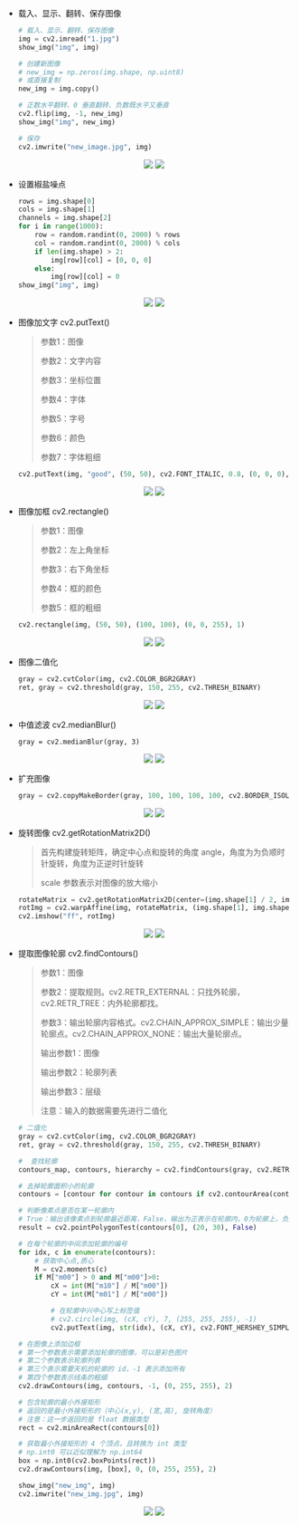 - 载入、显示、翻转、保存图像

  ```python
  # 载入、显示、翻转、保存图像
  img = cv2.imread("1.jpg")
  show_img("img", img)
  
  # 创建新图像
  # new_img = np.zeros(img.shape, np.uint8)
  # 或直接复制
  new_img = img.copy()
  
  # 正数水平翻转、0 垂直翻转、负数既水平又垂直
  cv2.flip(img, -1, new_img)
  show_img("img", new_img)
  
  # 保存
  cv2.imwrite("new_image.jpg", img)
  ```

  <center>
  	<img src="imgs/1.jpg">
      <img src="imgs/3.jpg">
  </center>

- 设置椒盐噪点

  ```python
  rows = img.shape[0]
  cols = img.shape[1]
  channels = img.shape[2]
  for i in range(1000):
      row = random.randint(0, 2000) % rows
      col = random.randint(0, 2000) % cols
      if len(img.shape) > 2:
          img[row][col] = [0, 0, 0]
      else:
          img[row][col] = 0
  show_img("img", img)
  ```

  <center>
      <img src="imgs/1.jpg">
      <img src="imgs/2.jpg">
  </center>

- 图像加文字 cv2.putText()

  > 参数1：图像
  >
  > 参数2：文字内容
  >
  > 参数3：坐标位置
  >
  > 参数4：字体
  >
  > 参数5：字号
  >
  > 参数6：颜色
  >
  > 参数7：字体粗细

  ```python
  cv2.putText(img, "good", (50, 50), cv2.FONT_ITALIC, 0.8, (0, 0, 0), 2)
  ```

  <center>
      <img src="imgs/1.jpg">
      <img src="imgs/4.jpg">
  </center>

- 图像加框 cv2.rectangle()

  > 参数1：图像
  >
  > 参数2：左上角坐标
  >
  > 参数3：右下角坐标
  >
  > 参数4：框的颜色
  >
  > 参数5：框的粗细

  ```python
  cv2.rectangle(img, (50, 50), (100, 100), (0, 0, 255), 1)
  ```

  <center>
      <img src="imgs/1.jpg">
      <img src="imgs/5.jpg">
  </center>

- 图像二值化

  ```python
  gray = cv2.cvtColor(img, cv2.COLOR_BGR2GRAY)
  ret, gray = cv2.threshold(gray, 150, 255, cv2.THRESH_BINARY)
  ```

  <center>
      <img src="imgs/1.jpg">
      <img src="imgs/6.jpg">
  </center>

- 中值滤波 cv2.medianBlur()

  ```
  gray = cv2.medianBlur(gray, 3)
  ```

  <center>
      <img src="imgs/6.jpg">
      <img src="imgs/8.jpg">
  </center>

- 扩充图像

  ```python
  gray = cv2.copyMakeBorder(gray, 100, 100, 100, 100, cv2.BORDER_ISOLATED, value=0)
  ```

  <center>
      <img src="imgs/6.jpg">
      <img src="imgs/9.jpg">
  </center>

- 旋转图像 cv2.getRotationMatrix2D()

  > 首先构建旋转矩阵，确定中心点和旋转的角度 angle，角度为为负顺时针旋转，角度为正逆时针旋转
  >
  > scale 参数表示对图像的放大缩小

  ```python
  rotateMatrix = cv2.getRotationMatrix2D(center=(img.shape[1] / 2, img.shape[0] / 2), angle=-90, scale=1)
  rotImg = cv2.warpAffine(img, rotateMatrix, (img.shape[1], img.shape[0]))
  cv2.imshow("ff", rotImg)
  ```

  <center>
      <img src="imgs/1.jpg">
      <img src="imgs/11.jpg">
  </center>

- 提取图像轮廓 cv2.findContours()

  > 参数1：图像
  >
  > 参数2：提取规则。cv2.RETR_EXTERNAL：只找外轮廓，cv2.RETR_TREE：内外轮廓都找。
  >
  > 参数3：输出轮廓内容格式。cv2.CHAIN_APPROX_SIMPLE：输出少量轮廓点。cv2.CHAIN_APPROX_NONE：输出大量轮廓点。
  >
  > 输出参数1：图像
  >
  > 输出参数2：轮廓列表
  >
  > 输出参数3：层级
  >
  > 注意：输入的数据需要先进行二值化

  ```python
  # 二值化
  gray = cv2.cvtColor(img, cv2.COLOR_BGR2GRAY)
  ret, gray = cv2.threshold(gray, 150, 255, cv2.THRESH_BINARY)
  
  #  查找轮廓
  contours_map, contours, hierarchy = cv2.findContours(gray, cv2.RETR_EXTERNAL, cv2.CHAIN_APPROX_SIMPLE)
  
  # 去掉轮廓面积小的轮廓
  contours = [contour for contour in contours if cv2.contourArea(contour) > 500]
  
  # 判断像素点是否在某一轮廓内
  # True：输出该像素点到轮廓最近距离，False，输出为正表示在轮廓内，0为轮廓上，负为轮廓外。
  result = cv2.pointPolygonTest(contours[0], (20, 30), False)
  
  # 在每个轮廓的中间添加轮廓的编号
  for idx, c in enumerate(contours):
      # 获取中心点,质心
      M = cv2.moments(c)
      if M["m00"] > 0 and M["m00"]>0:
          cX = int(M["m10"] / M["m00"])
          cY = int(M["m01"] / M["m00"])
  
          # 在轮廓中兴中心写上标签值
          # cv2.circle(img, (cX, cY), 7, (255, 255, 255), -1)
          cv2.putText(img, str(idx), (cX, cY), cv2.FONT_HERSHEY_SIMPLEX, 0.5, (255, 0, 0), 1)
  
  # 在图像上添加边框
  # 第一个参数表示需要添加轮廓的图像，可以是彩色图片
  # 第二个参数表示轮廓列表
  # 第三个表示需要天机的轮廓的 id，-1 表示添加所有
  # 第四个参数表示线条的粗细
  cv2.drawContours(img, contours, -1, (0, 255, 255), 2)
  
  # 包含轮廓的最小外接矩形
  # 返回的是最小外接矩形的（中心(x,y), (宽,高), 旋转角度）
  # 注意：这一步返回的是 float 数据类型
  rect = cv2.minAreaRect(contours[0])
  
  # 获取最小外接矩形的 4 个顶点，且转换为 int 类型
  # np.int0 可以近似理解为 np.int64
  box = np.int0(cv2.boxPoints(rect))
  cv2.drawContours(img, [box], 0, (0, 255, 255), 2)
  
  show_img("new_img", img)
  cv2.imwrite("new_img.jpg", img)
  ```

  <center>
      <img src="imgs/1.jpg">
      <img src="imgs/7.jpg">
  </center>

  

  

  

